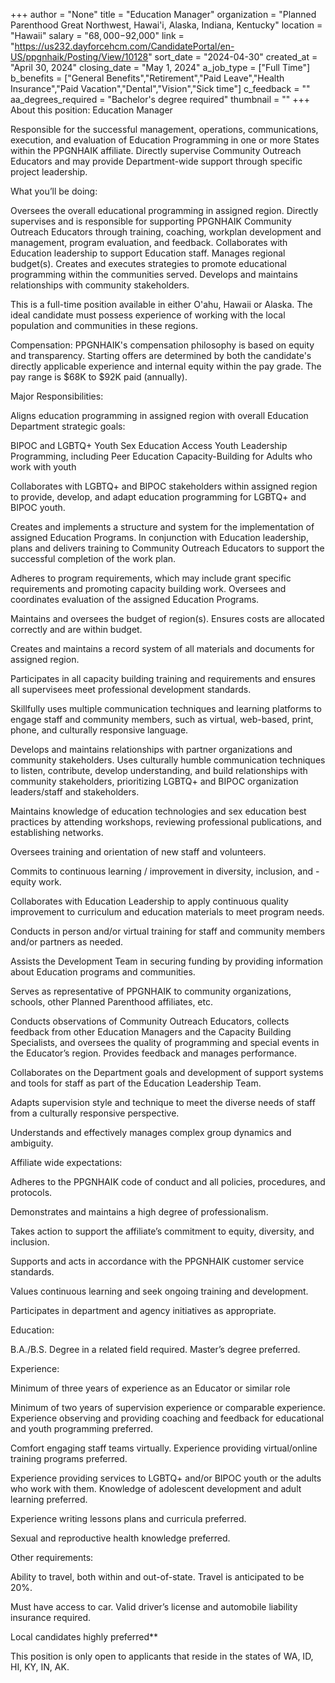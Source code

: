 +++
author = "None"
title = "Education Manager"
organization = "Planned Parenthood Great Northwest, Hawai'i, Alaska, Indiana, Kentucky"
location = "Hawaii"
salary = "$68,000-$92,000"
link = "https://us232.dayforcehcm.com/CandidatePortal/en-US/ppgnhaik/Posting/View/10128"
sort_date = "2024-04-30"
created_at = "April 30, 2024"
closing_date = "May 1, 2024"
a_job_type = ["Full Time"]
b_benefits = ["General Benefits","Retirement","Paid Leave","Health Insurance","Paid Vacation","Dental","Vision","Sick time"]
c_feedback = ""
aa_degrees_required = "Bachelor's degree required"
thumbnail = ""
+++
About this position: Education Manager

Responsible for the successful management, operations, communications, execution, and evaluation of Education Programming in one or more States within the PPGNHAIK affiliate. Directly supervise Community Outreach Educators and may provide Department-wide support through specific project leadership.

 

What you’ll be doing:

Oversees the overall educational programming in assigned region. Directly supervises and is responsible for supporting PPGNHAIK Community Outreach Educators through training, coaching, workplan development and management, program evaluation, and feedback.  Collaborates with Education leadership to support Education staff. Manages regional budget(s). Creates and executes strategies to promote educational programming within the communities served. Develops and maintains relationships with community stakeholders.

 

This is a full-time position available in either O'ahu, Hawaii or Alaska. The ideal candidate must possess experience of working with the local population and communities in these regions.

Compensation: PPGNHAIK's compensation philosophy is based on equity and transparency.  Starting offers are determined by both the candidate's directly applicable experience and internal equity within the pay grade. The pay range is $68K to $92K paid (annually).

Major Responsibilities:

Aligns education programming in assigned region with overall Education Department strategic goals:

 

BIPOC and LGBTQ+ Youth Sex Education Access
Youth Leadership Programming, including Peer Education
Capacity-Building for Adults who work with youth
 

Collaborates with LGBTQ+ and BIPOC stakeholders within assigned region to provide, develop, and adapt education programming for LGBTQ+ and BIPOC youth.

 

Creates and implements a structure and system for the implementation of assigned Education Programs. In conjunction with Education leadership, plans and delivers training to Community Outreach Educators to support the successful completion of the work plan.

 

Adheres to program requirements, which may include grant specific requirements and promoting capacity building work. Oversees and coordinates evaluation of the assigned Education Programs.

 

Maintains and oversees the budget of region(s). Ensures costs are allocated correctly and are within budget.

 

Creates and maintains a record system of all materials and documents for assigned region.

 

Participates in all capacity building training and requirements and ensures all supervisees meet professional development standards.

 

Skillfully uses multiple communication techniques and learning platforms to engage staff and community members, such as virtual, web-based, print, phone, and culturally responsive language.

 

Develops and maintains relationships with partner organizations and community stakeholders. Uses culturally humble communication techniques to listen, contribute, develop understanding, and build relationships with community stakeholders, prioritizing LGBTQ+ and BIPOC organization leaders/staff and stakeholders.

 

Maintains knowledge of education technologies and sex education best practices by attending workshops, reviewing professional publications, and establishing networks.

 

Oversees training and orientation of new staff and volunteers.

 

Commits to continuous learning / improvement in diversity, inclusion, and -equity work.

 

Collaborates with Education Leadership to apply continuous quality improvement to curriculum and education materials to meet program needs.

 

Conducts in person and/or virtual training for staff and community members and/or partners as needed.

 

Assists the Development Team in securing funding by providing information about Education programs and communities.

 

Serves as representative of PPGNHAIK to community organizations, schools, other Planned Parenthood affiliates, etc.

 

Conducts observations of Community Outreach Educators, collects feedback from other Education Managers and the Capacity Building Specialists, and oversees the quality of programming and special events in the Educator’s region. Provides feedback and manages performance.

 

Collaborates on the Department goals and development of support systems and tools for staff as part of the Education Leadership Team. 

 

Adapts supervision style and technique to meet the diverse needs of staff from a culturally responsive perspective.

 

Understands and effectively manages complex group dynamics and ambiguity. 

 

 

Affiliate wide expectations:

Adheres to the PPGNHAIK code of conduct and all policies, procedures, and protocols.

Demonstrates and maintains a high degree of professionalism.

Takes action to support the affiliate’s commitment to equity, diversity, and inclusion.

Supports and acts in accordance with the PPGNHAIK customer service standards.

Values continuous learning and seek ongoing training and development.

Participates in department and agency initiatives as appropriate.

 

Education:

B.A./B.S. Degree in a related field required. Master’s degree preferred.

 

Experience:

Minimum of three years of experience as an Educator or similar role

Minimum of two years of supervision experience or comparable experience.  Experience observing and providing coaching and feedback for educational and youth programming preferred. 

Comfort engaging staff teams virtually.  Experience providing virtual/online training programs preferred.

Experience providing services to LGBTQ+ and/or BIPOC youth or the adults who work with them.  Knowledge of adolescent development and adult learning preferred.

Experience writing lessons plans and curricula preferred.

Sexual and reproductive health knowledge preferred.

 

Other requirements:

Ability to travel, both within and out-of-state. Travel is anticipated to be 20%.

Must have access to car. Valid driver’s license and automobile liability insurance required.

Local candidates highly preferred**

This position is only open to applicants that reside in the states of WA, ID, HI, KY, IN, AK.